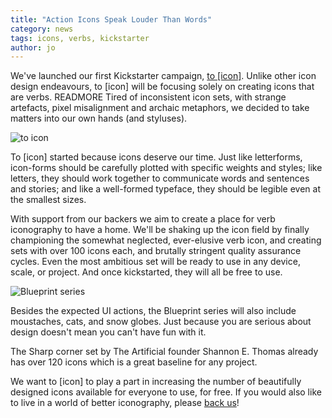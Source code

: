 ```yaml
---
title: "Action Icons Speak Louder Than Words"
category: news
tags: icons, verbs, kickstarter
author: jo
---
```


We've launched our first Kickstarter campaign, [to [icon]](http://toicon.com/). Unlike other icon design endeavours, to [icon] will be focusing solely on creating icons that are verbs. READMORE Tired of inconsistent icon sets, with strange artefacts, pixel misalignment and archaic metaphors, we decided to take matters into our own hands (and styluses).

<img alt="to icon" src="toicon/toicon_images-05.png" class="float-left">

To [icon] started because icons deserve our time. Just like letterforms, icon-forms should be carefully plotted with specific weights and styles; like letters, they should work together to communicate words and sentences and stories; and like a well-formed typeface, they should be legible even at the smallest sizes.
 
With support from our backers we aim to create a place for verb iconography to have a home. We'll be shaking up the icon field by finally championing the somewhat neglected, ever-elusive verb icon, and creating sets with over 100 icons each, and brutally stringent quality assurance cycles. Even the most ambitious set will be ready to use in any device, scale, or project. And once kickstarted, they will all be free to use.

<img alt="Blueprint series" src="toicon/toicon_images-07.png" class="float-left">

Besides the expected UI actions, the Blueprint series will also include moustaches, cats, and snow globes. Just because you are serious about design doesn't mean you can't have fun with it.

The Sharp corner set by The Artificial founder Shannon E. Thomas already has over 120 icons which is a great baseline for any project.

We want to [icon] to play a part in increasing the number of beautifully designed icons available for everyone to use, for free. If you would also like to live in a world of better iconography, please [back us](https://www.kickstarter.com/projects/gerwitz/to-icon)!









